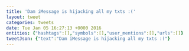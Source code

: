 ```yaml
---
title: 'Dam iMessage is hijacking all my txts :('
layout: tweet
categories: tweets
date: Tue Jan 05 16:27:13 +0000 2016
entities: {"hashtags":[],"symbols":[],"user_mentions":[],"urls":[]}
tweetJson: {"text":"Dam iMessage is hijacking all my txts :("}
---
```

